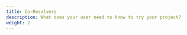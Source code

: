 ```yaml
---
title: Co-Resolvers
description: What does your user need to know to try your project?
weight: 2
---
```

